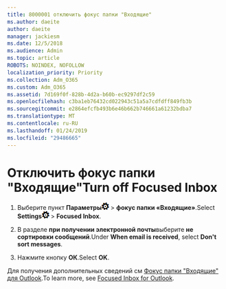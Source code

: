 ```yaml
---
title: 8000001 отключить фокус папки "Входящие"
ms.author: daeite
author: daeite
manager: jackiesm
ms.date: 12/5/2018
ms.audience: Admin
ms.topic: article
ROBOTS: NOINDEX, NOFOLLOW
localization_priority: Priority
ms.collection: Adm_O365
ms.custom: Adm_O365
ms.assetid: 7d169f0f-828b-4d2a-b60b-ec9297df2c59
ms.openlocfilehash: c3ba1eb76432cd022943c51a5a7cdfdff849fb3b
ms.sourcegitcommit: e2864efcfb493b6e46b662b746661a61232bdba7
ms.translationtype: MT
ms.contentlocale: ru-RU
ms.lasthandoff: 01/24/2019
ms.locfileid: "29486665"
---
```

# <a name="turn-off-focused-inbox"></a><span data-ttu-id="46dbd-102">Отключить фокус папки "Входящие"</span><span class="sxs-lookup"><span data-stu-id="46dbd-102">Turn off Focused Inbox</span></span>

1. <span data-ttu-id="46dbd-103">Выберите пункт **Параметры**![параметры](media/f4b2e798-fff1-4a14-931f-5677a4543b58.png) \> **фокус папки «Входящие»**.</span><span class="sxs-lookup"><span data-stu-id="46dbd-103">Select **Settings**![Settings](media/f4b2e798-fff1-4a14-931f-5677a4543b58.png) \> **Focused Inbox**.</span></span>
    
2. <span data-ttu-id="46dbd-104">В разделе **при получении электронной почты**выберите **не сортировки сообщений**.</span><span class="sxs-lookup"><span data-stu-id="46dbd-104">Under **When email is received**, select **Don't sort messages**.</span></span>
    
3. <span data-ttu-id="46dbd-105">Нажмите кнопку **ОК**.</span><span class="sxs-lookup"><span data-stu-id="46dbd-105">Select **OK**.</span></span>
    
<span data-ttu-id="46dbd-106">Для получения дополнительных сведений см [Фокус папки "Входящие" для Outlook](https://go.microsoft.com/fwlink/p/?linkid=873108).</span><span class="sxs-lookup"><span data-stu-id="46dbd-106">To learn more, see [Focused Inbox for Outlook](https://go.microsoft.com/fwlink/p/?linkid=873108).</span></span>
  

